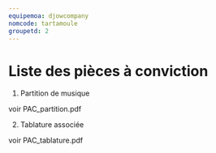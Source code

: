 ```yaml
---
equipemoa: djowcompany
nomcode: tartamoule
groupetd: 2
---
```

# Liste des pièces à conviction

1. Partition de musique

voir PAC_partition.pdf

2. Tablature associée

voir PAC_tablature.pdf
